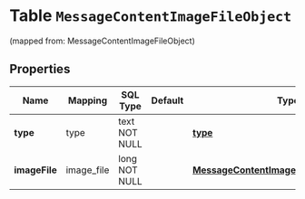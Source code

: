 
# Table `MessageContentImageFileObject`
(mapped from: MessageContentImageFileObject)

## Properties
Name | Mapping | SQL Type | Default | Type | Description | Notes
---- | ------- | -------- | ------- | ---- | ----------- | -----
**type** | type | text NOT NULL |  | [**type**](#Type) | Always &#x60;image_file&#x60;. | 
**imageFile** | image_file | long NOT NULL |  | [**MessageContentImageFileObjectImageFile**](MessageContentImageFileObjectImageFile.md) |  |  [foreignkey]




